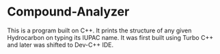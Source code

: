 # Compound-Analyzer
This is a program built on C++. It prints the structure of any given Hydrocarbon on typing its IUPAC name. 
It was first built using Turbo C++ and later was shifted to Dev-C++ IDE.
